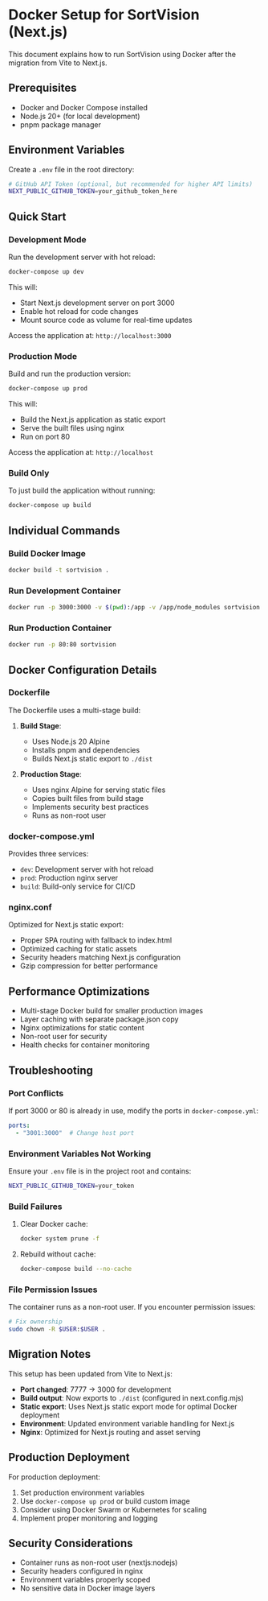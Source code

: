 # Docker Setup for SortVision (Next.js)

This document explains how to run SortVision using Docker after the migration from Vite to Next.js.

## Prerequisites

- Docker and Docker Compose installed
- Node.js 20+ (for local development)
- pnpm package manager

## Environment Variables

Create a `.env` file in the root directory:

```bash
# GitHub API Token (optional, but recommended for higher API limits)
NEXT_PUBLIC_GITHUB_TOKEN=your_github_token_here
```

## Quick Start

### Development Mode

Run the development server with hot reload:

```bash
docker-compose up dev
```

This will:
- Start Next.js development server on port 3000
- Enable hot reload for code changes
- Mount source code as volume for real-time updates

Access the application at: `http://localhost:3000`

### Production Mode

Build and run the production version:

```bash
docker-compose up prod
```

This will:
- Build the Next.js application as static export
- Serve the built files using nginx
- Run on port 80

Access the application at: `http://localhost`

### Build Only

To just build the application without running:

```bash
docker-compose up build
```

## Individual Commands

### Build Docker Image

```bash
docker build -t sortvision .
```

### Run Development Container

```bash
docker run -p 3000:3000 -v $(pwd):/app -v /app/node_modules sortvision pnpm run dev
```

### Run Production Container

```bash
docker run -p 80:80 sortvision
```

## Docker Configuration Details

### Dockerfile

The Dockerfile uses a multi-stage build:

1. **Build Stage**: 
   - Uses Node.js 20 Alpine
   - Installs pnpm and dependencies
   - Builds Next.js static export to `./dist`

2. **Production Stage**:
   - Uses nginx Alpine for serving static files
   - Copies built files from build stage
   - Implements security best practices
   - Runs as non-root user

### docker-compose.yml

Provides three services:

- `dev`: Development server with hot reload
- `prod`: Production nginx server
- `build`: Build-only service for CI/CD

### nginx.conf

Optimized for Next.js static export:

- Proper SPA routing with fallback to index.html
- Optimized caching for static assets
- Security headers matching Next.js configuration
- Gzip compression for better performance

## Performance Optimizations

- Multi-stage Docker build for smaller production images
- Layer caching with separate package.json copy
- Nginx optimizations for static content
- Non-root user for security
- Health checks for container monitoring

## Troubleshooting

### Port Conflicts

If port 3000 or 80 is already in use, modify the ports in `docker-compose.yml`:

```yaml
ports:
  - "3001:3000"  # Change host port
```

### Environment Variables Not Working

Ensure your `.env` file is in the project root and contains:

```bash
NEXT_PUBLIC_GITHUB_TOKEN=your_token
```

### Build Failures

1. Clear Docker cache:
   ```bash
   docker system prune -f
   ```

2. Rebuild without cache:
   ```bash
   docker-compose build --no-cache
   ```

### File Permission Issues

The container runs as a non-root user. If you encounter permission issues:

```bash
# Fix ownership
sudo chown -R $USER:$USER .
```

## Migration Notes

This setup has been updated from Vite to Next.js:

- **Port changed**: 7777 → 3000 for development
- **Build output**: Now exports to `./dist` (configured in next.config.mjs)
- **Static export**: Uses Next.js static export mode for optimal Docker deployment
- **Environment**: Updated environment variable handling for Next.js
- **Nginx**: Optimized for Next.js routing and asset serving

## Production Deployment

For production deployment:

1. Set production environment variables
2. Use `docker-compose up prod` or build custom image
3. Consider using Docker Swarm or Kubernetes for scaling
4. Implement proper monitoring and logging

## Security Considerations

- Container runs as non-root user (nextjs:nodejs)
- Security headers configured in nginx
- Environment variables properly scoped
- No sensitive data in Docker image layers 